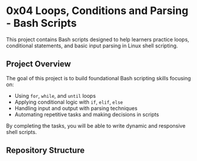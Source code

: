 # 0x04 Loops, Conditions and Parsing - Bash Scripts

This project contains Bash scripts designed to help learners practice loops, conditional statements, and basic input parsing in Linux shell scripting.

## Project Overview

The goal of this project is to build foundational Bash scripting skills focusing on:

- Using `for`, `while`, and `until` loops
- Applying conditional logic with `if`, `elif`, `else`
- Handling input and output with parsing techniques
- Automating repetitive tasks and making decisions in scripts

By completing the tasks, you will be able to write dynamic and responsive shell scripts.

## Repository Structure
